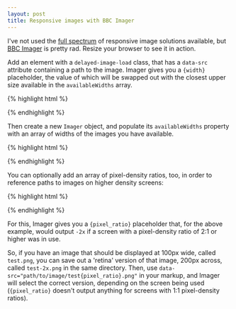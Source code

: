 ```yaml
---
layout: post
title: Responsive images with BBC Imager
---
```


I've not used the [full spectrum](https://docs.google.com/spreadsheet/ccc?key=0Al0lI17fOl9DdDgxTFVoRzFpV3VCdHk2NTBmdVI2OXc#gid=0) of responsive image solutions available, but [BBC Imager](https://github.com/BBC-News/Imager.js/) is pretty rad. Resize your browser to see it in action.

<div>
  <div class="delayed-image-load" data-src="public/assets/images/140319/{width}/blinky{pixel_ratio}.png" data-alt="PacMan ghost"></div>
</div>

<script>
  new Imager({ availableWidths: [200, 400, 800], availablePixelRatios: [1, 2] });
</script>

Add an element with a `delayed-image-load` class, that has a `data-src` attribute containing a path to the image. Imager gives you a `{width}` placeholder, the value of which will be swapped out with the closest upper size available in the `availableWidths` array.

{% highlight html %}
<div>
  <div class="delayed-image-load" data-src="http://placehold.it/{width}" data-alt="alternative text"></div>
</div>
{% endhighlight %}

Then create a new `Imager` object, and populate its `availableWidths` property with an array of widths of the images you have available.

{% highlight html %}
<script>
  new Imager({ availableWidths: [200, 400, 800] });
</script>
{% endhighlight %}

You can optionally add an array of pixel-density ratios, too, in order to reference paths to images on higher density screens:

{% highlight html %}
<script>
  new Imager({ availableWidths: [200, 400, 600, 800, 1000], availablePixelRatios: [1, 2] });
</script>
{% endhighlight %}

For this, Imager gives you a `{pixel_ratio}` placeholder that, for the above example, would output `-2x` if a screen with a pixel-density ratio of 2:1 or higher was in use.

So, if you have an image that should be displayed at 100px wide, called `test.png`, you can save out a 'retina' version of that image, 200px across, called `test-2x.png` in the same directory. Then, use `data-src="path/to/image/test{pixel_ratio}.png"` in your markup, and Imager will select the correct version, depending on the screen being used (`{pixel_ratio}` doesn't output anything for screens with 1:1 pixel-density ratios).